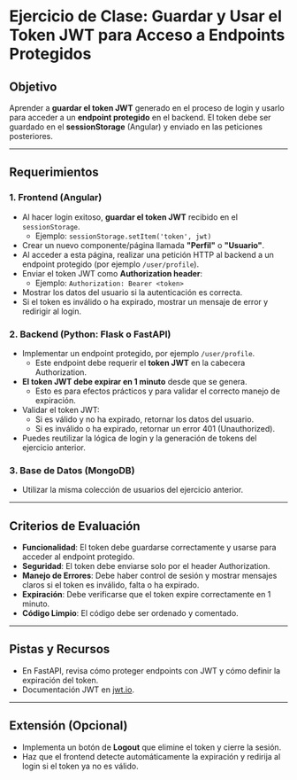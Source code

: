 # Ejercicio de Clase: Guardar y Usar el Token JWT para Acceso a Endpoints Protegidos

## Objetivo

Aprender a **guardar el token JWT** generado en el proceso de login y usarlo para acceder a un **endpoint protegido** en el backend. El token debe ser guardado en el **sessionStorage** (Angular) y enviado en las peticiones posteriores.

---

## Requerimientos

### 1. Frontend (Angular)

- Al hacer login exitoso, **guardar el token JWT** recibido en el `sessionStorage`.
  - Ejemplo: `sessionStorage.setItem('token', jwt)`
- Crear un nuevo componente/página llamada **"Perfil"** o **"Usuario"**.
- Al acceder a esta página, realizar una petición HTTP al backend a un endpoint protegido (por ejemplo `/user/profile`).
- Enviar el token JWT como **Authorization header**:  
  - Ejemplo: `Authorization: Bearer <token>`
- Mostrar los datos del usuario si la autenticación es correcta.
- Si el token es inválido o ha expirado, mostrar un mensaje de error y redirigir al login.

### 2. Backend (Python: Flask o FastAPI)

- Implementar un endpoint protegido, por ejemplo `/user/profile`.
  - Este endpoint debe requerir el **token JWT** en la cabecera Authorization.
- **El token JWT debe expirar en 1 minuto** desde que se genera.  
  - Esto es para efectos prácticos y para validar el correcto manejo de expiración.
- Validar el token JWT:
  - Si es válido y no ha expirado, retornar los datos del usuario.
  - Si es inválido o ha expirado, retornar un error 401 (Unauthorized).
- Puedes reutilizar la lógica de login y la generación de tokens del ejercicio anterior.

### 3. Base de Datos (MongoDB)

- Utilizar la misma colección de usuarios del ejercicio anterior.

---

## Criterios de Evaluación

- **Funcionalidad**: El token debe guardarse correctamente y usarse para acceder al endpoint protegido.
- **Seguridad**: El token debe enviarse solo por el header Authorization.
- **Manejo de Errores**: Debe haber control de sesión y mostrar mensajes claros si el token es inválido, falta o ha expirado.
- **Expiración**: Debe verificarse que el token expire correctamente en 1 minuto.
- **Código Limpio**: El código debe ser ordenado y comentado.

---

## Pistas y Recursos
- En FastAPI, revisa cómo proteger endpoints con JWT y cómo definir la expiración del token.
- Documentación JWT en [jwt.io](https://jwt.io/).

---

## Extensión (Opcional)

- Implementa un botón de **Logout** que elimine el token y cierre la sesión.
- Haz que el frontend detecte automáticamente la expiración y redirija al login si el token ya no es válido.

